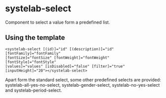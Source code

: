 # systelab-select

Component to select a value form a predefined list.

## Using the template
```
<systelab-select [(id)]="id" [(description)]="id" [fontFamily]="fontFamily" 
[fontSize]="fontSize" [fontWeight]="fontWeight" [fontStyle]="fontStyle"
[values]="values" [isDisabled]="false" [filter]="true" [inputHeight]="20"></systelab-select>
```

Apart form the standard select, some other predefined selects are provided: systelab-all-yes-no-select, systelab-gender-select, systelab-no-yes-select and systelab-period-select.
